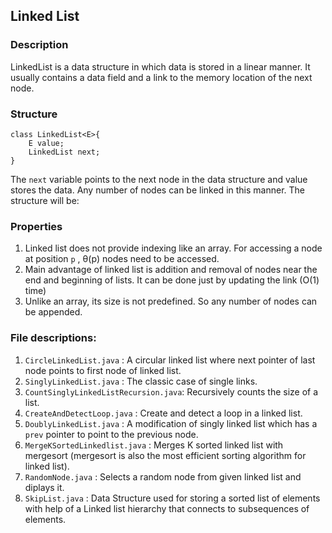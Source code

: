 ## Linked List
### Description

LinkedList is a data structure in which data is stored in a linear manner. It usually contains a data field and a link to the memory location of the next node.

### Structure

```
class LinkedList<E>{
    E value;
    LinkedList next;
}
```

The `next` variable points to the next node in the data structure and value stores the data. Any number of nodes can be linked in this manner. The structure will be:


### Properties
1. Linked list does not provide indexing like an array. For accessing a node at position `p` , &theta;(p) nodes need to be accessed.
2. Main advantage of linked list is addition and removal of nodes near the end and beginning of lists. It can be done just by updating the link (O(1) time)
3. Unlike an array, its size is not predefined. So any number of nodes can be appended.

### File descriptions:

1. `CircleLinkedList.java` : A circular linked list where next pointer of last node points to first node of linked list.
2. `SinglyLinkedList.java` : The classic case of single links.
3. `CountSinglyLinkedListRecursion.java`: Recursively counts the size of a list.
4. `CreateAndDetectLoop.java` : Create and detect a loop in a linked list.
5. `DoublyLinkedList.java` : A modification of singly linked list which has a `prev` pointer to point to the previous node.
6. `MergeKSortedLinkedlist.java` : Merges K sorted linked list with mergesort (mergesort is also the most efficient sorting algorithm for linked list).
7. `RandomNode.java` : Selects a random node from given linked list and diplays it.
8. `SkipList.java` : Data Structure used for storing a sorted list of elements with help of a Linked list hierarchy that connects to subsequences of elements.
